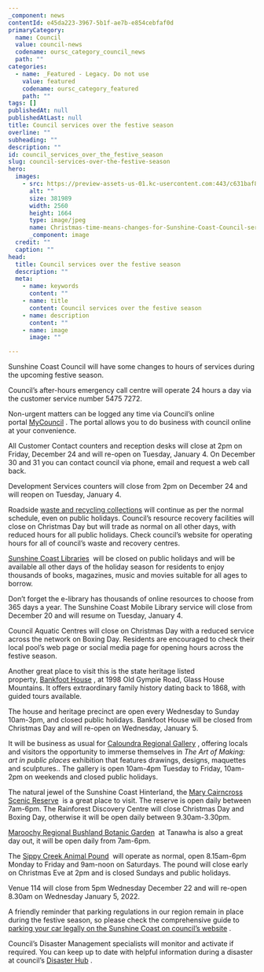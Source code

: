 ```yaml
---
_component: news
contentId: e45da223-3967-5b1f-ae7b-e854cebfaf0d
primaryCategory:
  name: Council
  value: council-news
  codename: oursc_category_council_news
  path: ""
categories:
  - name: _Featured - Legacy. Do not use
    value: featured
    codename: oursc_category_featured
    path: ""
tags: []
publishedAt: null
publishedAtLast: null
title: Council services over the festive season
overline: ""
subheading: ""
description: ""
id: council_services_over_the_festive_season
slug: council-services-over-the-festive-season
hero:
  images:
    - src: https://preview-assets-us-01.kc-usercontent.com:443/c631baf8-1b46-001f-580c-d0001b68b4a8/4518164d-6a8c-4bcf-abc8-a2f2c8594e8d/Christmas-time-means-changes-for-Sunshine-Coast-Council-services.-scaled.jpg
      alt: ""
      size: 381989
      width: 2560
      height: 1664
      type: image/jpeg
      name: Christmas-time-means-changes-for-Sunshine-Coast-Council-services.-scaled.jpg
      _component: image
  credit: ""
  caption: ""
head:
  title: Council services over the festive season
  description: ""
  meta:
    - name: keywords
      content: ""
    - name: title
      content: Council services over the festive season
    - name: description
      content: ""
    - name: image
      image: ""

---
```

Sunshine Coast Council will have some changes to hours of services during the upcoming festive season.

Council’s after-hours emergency call centre will operate 24 hours a day via the customer service number 5475 7272.

Non-urgent matters can be logged any time via Council’s online portal [MyCouncil](https://mycouncil.sunshinecoast.qld.gov.au/mycouncil)
. The portal allows you to do business with council online at your convenience.

All Customer Contact counters and reception desks will close at 2pm on Friday, December 24 and will re-open on Tuesday, January 4. On December 30 and 31 you can contact council via phone, email and request a web call back.

Development Services counters will close from 2pm on December 24 and will reopen on Tuesday, January 4.

Roadside [waste and recycling collections](https://www.sunshinecoast.qld.gov.au/Living-and-Community/Waste-and-Recycling/Bin-collection-days?utm_source=Corporate&utm_campaign=HolidayBinCollection&utm_medium=Spotlight)
&#x20;will continue as per the normal schedule, even on public holidays. Council’s resource recovery facilities will close on Christmas Day but will trade as normal on all other days, with reduced hours for all public holidays. Check council’s website for operating hours for all of council’s waste and recovery centres.

[Sunshine Coast Libraries](https://library.sunshinecoast.qld.gov.au/About-Libraries/Contact-Information)
 will be closed on public holidays and will be available all other days of the holiday season for residents to enjoy thousands of books, magazines, music and movies suitable for all ages to borrow.

Don’t forget the e-library has thousands of online resources to choose from 365 days a year. The Sunshine Coast Mobile Library service will close from December 20 and will resume on Tuesday, January 4.

Council Aquatic Centres will close on Christmas Day with a reduced service across the network on Boxing Day. Residents are encouraged to check their local pool’s web page or social media page for opening hours across the festive season.

Another great place to visit this is the state heritage listed property, [Bankfoot House](https://heritage.sunshinecoast.qld.gov.au/Bankfoot-House/Bankfoot-House-Heritage-Precinct/Visit)
, at 1998 Old Gympie Road, Glass House Mountains. It offers extraordinary family history dating back to 1868, with guided tours available.

The house and heritage precinct are open every Wednesday to Sunday 10am-3pm, and closed public holidays. Bankfoot House will be closed from Christmas Day and will re-open on Wednesday, January 5. 

It will be business as usual for [Caloundra Regional Gallery](https://gallery.sunshinecoast.qld.gov.au/)
, offering locals and visitors the opportunity to immerse themselves in *The Art of Making: art in public places* exhibition that features drawings, designs, maquettes and sculptures.. The gallery is open 10am-4pm Tuesday to Friday, 10am-2pm on weekends and closed public holidays.

The natural jewel of the Sunshine Coast Hinterland, the [Mary Cairncross Scenic Reserve](https://mary-cairncross.sunshinecoast.qld.gov.au/)
 is a great place to visit. The reserve is open daily between 7am-6pm. The Rainforest Discovery Centre will close Christmas Day and Boxing Day, otherwise it will be open daily between 9.30am-3.30pm.

[Maroochy Regional Bushland Botanic Garden](https://www.sunshinecoast.qld.gov.au/Experience-Sunshine-Coast/Beaches-and-Parks/Maroochy-Regional-Bushland-Botanic-Garden)
 at Tanawha is also a great day out, it will be open daily from 7am-6pm.

The [Sippy Creek Animal Pound](https://www.sunshinecoast.qld.gov.au/Living-and-Community/Animals-and-Pets/Animal-Shelters-and-Pound)
 will operate as normal, open 8.15am-6pm Monday to Friday and 9am-noon on Saturdays. The pound will close early on Christmas Eve at 2pm and is closed Sundays and public holidays.

Venue 114 will close from 5pm Wednesday December 22 and will re-open 8.30am on Wednesday January 5, 2022.

A friendly reminder that parking regulations in our region remain in place during the festive season, so please check the comprehensive guide to [parking your car legally on the Sunshine Coast on council’s website](https://www.sunshinecoast.qld.gov.au/Living-and-Community/Parking/Parking-Regulations)
.   

Council’s Disaster Management specialists will monitor and activate if required. You can keep up to date with helpful information during a disaster at council’s [Disaster Hub](https://disaster.sunshinecoast.qld.gov.au/)
.
